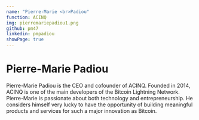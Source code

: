 ```yaml
---
name: "Pierre-Marie <br>Padiou"
function: ACINQ
img: pierremariepadiou1.png
github: pm47
linkedin: pmpadiou
showPage: true
---
```


# Pierre-Marie Padiou
 
Pierre-Marie Padiou is the CEO and cofounder of ACINQ. Founded in 2014, ACINQ is one of the main developers of the Bitcoin Lightning Network. Pierre-Marie is passionate about both technology and entrepreneurship. He considers himself very lucky to have the opportunity of building meaningful products and services for such a major innovation as Bitcoin.
